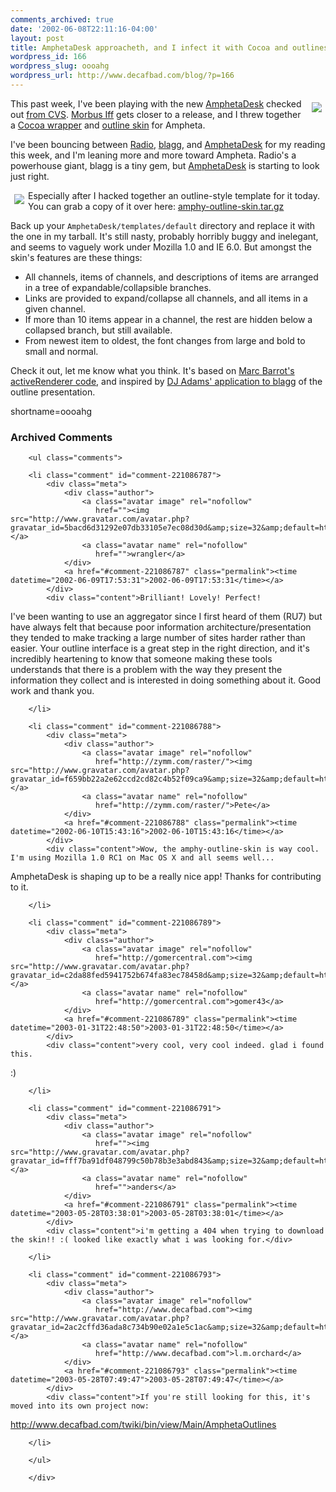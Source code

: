 ```yaml
---
comments_archived: true
date: '2002-06-08T22:11:16-04:00'
layout: post
title: AmphetaDesk approacheth, and I infect it with Cocoa and outlines.
wordpress_id: 166
wordpress_slug: oooahg
wordpress_url: http://www.decafbad.com/blog/?p=166
---
```

<p><a href="http://www.decafbad.com/deus_x/cocoa-dev/ampheta-on-x.jpg" target="_new"><img hspace="6" vspace="6" src="http://www.decafbad.com/mt-images/ampheta-on-x-sm.jpg" border="0" align="right"></a>This past week, I've been playing with the new <a href="http://www.disobey.com/amphetadesk">AmphetaDesk</a> checked out <a href="http://sourceforge.net/cvs/?group_id=21649">from CVS</a>.  <a href="http://www.disobey.com/about/morbus.shtml">Morbus Iff</a> gets closer to a release, and I threw together a <a href="http://www.decafbad.com/deus_x/cocoa-dev/ampheta-on-x.jpg" target="_new">Cocoa wrapper</a> and <a href="http://www.decafbad.com/deus_x/cocoa-dev/amphy-outline-skin.jpg" target="_new">outline skin</a> for Ampheta.</p>
<p>I've been bouncing between <a href="http://radio.userland.com">Radio</a>, <a href="http://www.oreillynet.com/~rael/lang/perl/blagg/">blagg</a>, and <a href="http://www.disobey.com/amphetadesk">AmphetaDesk</a> for my reading this week, and I'm leaning more and more toward Ampheta.  Radio's a powerhouse giant, blagg is a tiny gem, but <a href="http://www.decafbad.com/twiki/bin/view/Main/AmphetaDesk">AmphetaDesk</a> is starting to look just right.</p>
<p><a href="http://www.decafbad.com/mt-images/amphy-outline-skin.jpg" target="_new"><img  hspace="6" vspace="6" src="http://www.decafbad.com/mt-images/amphy-outline-skin-sm.jpg" border="0" align="left"></a>Especially after I hacked together an outline-style template for it today.  You can grab a copy of it over here: <a href="http://www.decafbad.com/gems/amphy-outline-skin.tar.gz">amphy-outline-skin.tar.gz</a></p>
<p>Back up your <code>AmphetaDesk/templates/default</code> directory and replace it with the one in my tarball.  It's still nasty, probably horribly buggy and inelegant, and seems to vaguely work under Mozilla 1.0 and IE 6.0.  But amongst the skin's features are these things:<ul><li>All channels, items of channels, and descriptions of items are arranged in a tree of expandable/collapsible branches.</li><li>Links are provided to expand/collapse all channels, and all items in a given channel.</li><li>If more than 10 items appear in a channel, the rest are hidden below a collapsed branch, but still available.</li><li>From newest item to oldest, the font changes from large and bold to small and normal.</li></ul>Check it out, let me know what you think.  It's based on <a href="http://radio.weblogs.com/0104487/gems/activeRenderer/outliner.txt">Marc Barrot's activeRenderer code</a>, and inspired by <a href="http://www.pipetree.com/qmacro/2002/Jun/2#slamwedge">DJ Adams' application to blagg</a> of the outline presentation.</p>
<!--more-->
shortname=oooahg

<div id="comments" class="comments archived-comments">
            <h3>Archived Comments</h3>
            
        <ul class="comments">
            
        <li class="comment" id="comment-221086787">
            <div class="meta">
                <div class="author">
                    <a class="avatar image" rel="nofollow" 
                       href=""><img src="http://www.gravatar.com/avatar.php?gravatar_id=5bacd6d31292e07db33105e7ec08d30d&amp;size=32&amp;default=http://mediacdn.disqus.com/1320279820/images/noavatar32.png"/></a>
                    <a class="avatar name" rel="nofollow" 
                       href="">wrangler</a>
                </div>
                <a href="#comment-221086787" class="permalink"><time datetime="2002-06-09T17:53:31">2002-06-09T17:53:31</time></a>
            </div>
            <div class="content">Brilliant! Lovely! Perfect!
I've been wanting to use an aggregator since I first heard of them (RU7) but have always felt that because poor information architecture/presentation they tended to make tracking a large number of sites harder rather than easier.
Your outline interface is a great step in the right direction, and it's incredibly heartening to know that someone making these tools understands that there is a problem with the way they present the information they collect and is interested in doing something about it.
Good work and thank you.</div>
            
        </li>
    
        <li class="comment" id="comment-221086788">
            <div class="meta">
                <div class="author">
                    <a class="avatar image" rel="nofollow" 
                       href="http://zymm.com/raster/"><img src="http://www.gravatar.com/avatar.php?gravatar_id=f659bb22a2e62ccd2cd82c4b52f09ca9&amp;size=32&amp;default=http://mediacdn.disqus.com/1320279820/images/noavatar32.png"/></a>
                    <a class="avatar name" rel="nofollow" 
                       href="http://zymm.com/raster/">Pete</a>
                </div>
                <a href="#comment-221086788" class="permalink"><time datetime="2002-06-10T15:43:16">2002-06-10T15:43:16</time></a>
            </div>
            <div class="content">Wow, the amphy-outline-skin is way cool. I'm using Mozilla 1.0 RC1 on Mac OS X and all seems well...

AmphetaDesk is shaping up to be a really nice app! Thanks for contributing to it.</div>
            
        </li>
    
        <li class="comment" id="comment-221086789">
            <div class="meta">
                <div class="author">
                    <a class="avatar image" rel="nofollow" 
                       href="http://gomercentral.com"><img src="http://www.gravatar.com/avatar.php?gravatar_id=c2da88fed5941752b674fa83ec78458d&amp;size=32&amp;default=http://mediacdn.disqus.com/1320279820/images/noavatar32.png"/></a>
                    <a class="avatar name" rel="nofollow" 
                       href="http://gomercentral.com">gomer43</a>
                </div>
                <a href="#comment-221086789" class="permalink"><time datetime="2003-01-31T22:48:50">2003-01-31T22:48:50</time></a>
            </div>
            <div class="content">very cool, very cool indeed. glad i found this.

:)</div>
            
        </li>
    
        <li class="comment" id="comment-221086791">
            <div class="meta">
                <div class="author">
                    <a class="avatar image" rel="nofollow" 
                       href=""><img src="http://www.gravatar.com/avatar.php?gravatar_id=fff7ba91df048799c50b78b3e3abd843&amp;size=32&amp;default=http://mediacdn.disqus.com/1320279820/images/noavatar32.png"/></a>
                    <a class="avatar name" rel="nofollow" 
                       href="">anders</a>
                </div>
                <a href="#comment-221086791" class="permalink"><time datetime="2003-05-28T03:38:01">2003-05-28T03:38:01</time></a>
            </div>
            <div class="content">i'm getting a 404 when trying to download the skin!! :( looked like exactly what i was looking for.</div>
            
        </li>
    
        <li class="comment" id="comment-221086793">
            <div class="meta">
                <div class="author">
                    <a class="avatar image" rel="nofollow" 
                       href="http://www.decafbad.com"><img src="http://www.gravatar.com/avatar.php?gravatar_id=2ac2cffd36ada8c734b90e02a1e5c1ac&amp;size=32&amp;default=http://mediacdn.disqus.com/1320279820/images/noavatar32.png"/></a>
                    <a class="avatar name" rel="nofollow" 
                       href="http://www.decafbad.com">l.m.orchard</a>
                </div>
                <a href="#comment-221086793" class="permalink"><time datetime="2003-05-28T07:49:47">2003-05-28T07:49:47</time></a>
            </div>
            <div class="content">If you're still looking for this, it's moved into its own project now:

http://www.decafbad.com/twiki/bin/view/Main/AmphetaOutlines</div>
            
        </li>
    
        </ul>
    
        </div>
    